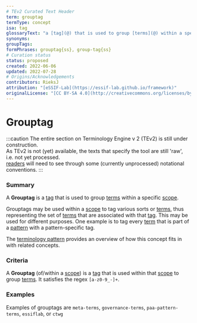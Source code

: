 ```yaml
---
# TEv2 Curated Text Header
term: grouptag
termType: concept
isa: tag
glossaryText: "a [tag](@) that is used to group [terms](@) within a specific [scope](@)."
synonyms:
groupTags:
formPhrases: grouptag{ss}, group-tag{ss}
# Curation status
status: proposed
created: 2022-06-06
updated: 2022-07-28
# Origins/Acknowledgements
contributors: RieksJ
attribution: "[eSSIF-Lab](https://essif-lab.github.io/framework)"
originalLicense: "[CC BY-SA 4.0](http://creativecommons.org/licenses/by-sa/4.0/?ref=chooser-v1)"
---
```


# Grouptag

:::caution
The entire section on Terminology Engine v 2 (TEv2) is still under construction.<br/>
As TEv2 is not (yet) available, the texts that specify the tool are still 'raw', i.e. not yet processed.<br/>[readers](@) will need to see through some (currently unprocessed) notational conventions.
:::

### Summary
A **Grouptag** is a [tag](@) that is used to group [terms](@) within a specific [scope](@).

Grouptags may be used within a [scope](@) to tag various sorts or [terms](@), thus representing the set of [terms](@) that are associated with that [tag](@). This may be used for different purposes. One example is to tag every [term](@) that is part of a [pattern](@) with a pattern-specific tag.

The [terminology pattern](pattern-terminology@) provides an overview of how this concept fits in with related concepts.

### Criteria
A **Grouptag** (of/within a [scope](@)) is a [tag](@) that is used within that [scope](@) to group [terms](@). It satisfies the regex `[a-z0-9_-]+`.

### Examples
Examples of grouptags are `meta-terms`, `governance-terms`, `paa-pattern-terms`, `essiflab`, or `ctwg`
